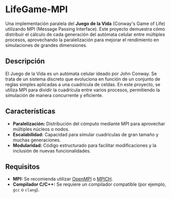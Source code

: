 # LifeGame-MPI

Una implementación paralela del **Juego de la Vida** (Conway's Game of Life) utilizando MPI (Message Passing Interface). Este proyecto demuestra cómo distribuir el cálculo de cada generación del autómata celular entre múltiples procesos, aprovechando la paralelización para mejorar el rendimiento en simulaciones de grandes dimensiones.

## Descripción

El Juego de la Vida es un autómata celular ideado por John Conway. Se trata de un sistema discreto que evoluciona en función de un conjunto de reglas simples aplicadas a una cuadrícula de celdas. En este proyecto, se utiliza MPI para dividir la cuadrícula entre varios procesos, permitiendo la simulación de manera concurrente y eficiente.

## Características

- **Paralelización:** Distribución del cómputo mediante MPI para aprovechar múltiples núcleos o nodos.
- **Escalabilidad:** Capacidad para simular cuadrículas de gran tamaño y muchas generaciones.
- **Modularidad:** Código estructurado para facilitar modificaciones y la inclusión de nuevas funcionalidades.

## Requisitos

- **MPI:** Se recomienda utilizar [OpenMPI](https://www.open-mpi.org/) o [MPICH](https://www.mpich.org/).
- **Compilador C/C++:** Se requiere un compilador compatible (por ejemplo, `gcc` o `clang`).
